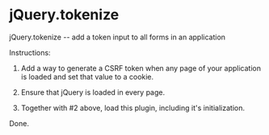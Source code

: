 # jQuery.tokenize
jQuery.tokenize -- add a token input to all forms in an application

Instructions:

1. Add a way to generate a CSRF token when any page of your application is loaded and set that value to a cookie.

2. Ensure that jQuery is loaded in every page.

3. Together with #2 above, load this plugin, including it's initialization.

Done.
